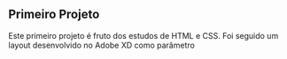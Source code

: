 ## Primeiro Projeto

Este primeiro projeto é fruto dos estudos de HTML e CSS.
Foi seguido um layout desenvolvido no Adobe XD como parâmetro